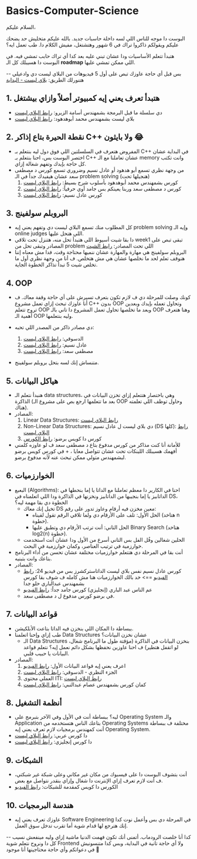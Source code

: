 # Basics-Computer-Science


السلام عليكم،

البوست دا موجه للناس اللي لسه داخلة حاسبات جديد. بالله عليكم متخليش حد يضحك عليكم ويقولكم ذاكروا تراك في 6 شهور وهتشتغل، مفيش الكلام دا. طب تعمل ايه؟

هتبدأ تتعلم الأساسيات ودا عشان تبني عليه بعد كدا أي تراك حابب تمشي فيه. في البوست دا هسيبلك كل الـ **roadmap** اللي ممكن تمشي عليها. 

-- بس قبل أي حاجة عاوزك تبص على أول 5 فيديوهات من البلاي ليست دي وادعيلي هتنورلك الطريق: 
[بلاي ليست - البداية](https://www.youtube.com/playlist?list=PLPt2dINI2MIYY3yqu4YDu2se2GCpcKBfB)

## 1. هتبدأ تعرف يعني إيه كمبيوتر أصلاً وازاي بيشتغل
   - دي سلسلة ما قبل البرمجة بشمهندس أسامة الزيرو: [رابط البلاي ليست](https://www.youtube.com/playlist?list=PLDoPjvoNmBAx8xKvAXpb6f0Urj98Xo7zg)
   - بلاي ليست بشمهندس محمد أبوهدهود: [رابط البلاي ليست](https://www.youtube.com/playlist?list=PL3X--QIIK-OHgMV2yBz3GLfM5d_5BxOSj)
## 2. نقطة الحيرة بتاع إذاكر C++ ولا بايثون 😂
   - المفروض هتعرف في السلسلتين اللي فوق دول ليه بنتعلم بـ C++ في البداية عشان اختصر البوست بس، احنا بنتعلم بـ C++ عشان تعاملنا مع الـ memory وانت تكتب كل حاجة بإيدك وتفهم شغالة إزاي.
   - من وجهة نظري تسمع أبو هدهود أو عادل نسيم وضروري تسمع كورس د مصطفى سعد عشان هيفيدك جداً في الـ problem solving (هنجيلها تحت)
     1. كورس بشمهندس محمد أبوهدهود بأسلوب شرح بسيط: [رابط البلاي ليست](https://www.youtube.com/playlist?list=PL3X--QIIK-OFIRbOHbOXbcfSAvw198lUy)
     2. كورس د مصطفى سعد وربنا يعينكم بس جامد أوي حرفياً: [رابط البلاي ليست](https://www.youtube.com/playlist?list=PLZNz7wrFA85CoVS1vy4dznhSsKe9eGQeL)
     3. كورس عادل نسيم: [رابط البلاي ليست](https://www.youtube.com/playlist?list=PLCInYL3l2AajFAiw4s1U4QbGszcQ-rAb3)

## 3. البروبلم سولفينج
   - كل المطلوب منك تسمع البلاي ليست دي وتفهم يعني إيه problem solving وإيه الـ online judges اللي هتحل عليها.
   - دا بقا شيت أسيوط اللي هتبدأ تحل منه، هتنزل تحت تلاقي week1 تبقى تبص على المصادر وتبقى تحل من problem اللي تحت المصادر: [رابط الشيت](https://docs.google.com/spreadsheets/d/1EbbsotAwb0zuuwxyzs8l2qh8twqw-sNcNbAjCK1kXaE/edit?gid=1883813926#gid=1883813926)
   - البروبلم سولفينج هي مهارة والمهارة عشان ننميها محتاجة وقت، فدا مش معناه إننا هنوقف تعلم لحد ما نخلصها عشان هي مش هتخلص. ف أنا من وجهة نظري أول ما تخلص شيت 5 تبدأ تذاكر الخطوة الجاية.

## 4. OOP
   - كونك وصلت للمرحلة دي ف لازم تكون بتعرف تسيرش على أي حاجة وقفة معاك. ف أنا عاوزك تبحث إزاي تعمل مشروع C++ بدون OOP وتحاول تعمله بإيدك وبعدين تروح تتعلم OOP وبعد ما تخلصها تحاول تعمل المشروع دا تاني بالـ OOP وهنا هتعرف أهمية الـ OOP وليه بنتعلمها.
   - دي مصادر ذاكر من المصدر اللي تحبه:
     1. الدسوقي: [رابط البلاي ليست](https://www.youtube.com/playlist?list=PL1DUmTEdeA6KLEvIO0NyrkT91BVle8BOU)
     2. عادل نسيم: [رابط البلاي ليست](https://www.youtube.com/playlist?list=PLCInYL3l2Aaiq1oLvi9TlWtArJyAuCVow)
     3. مصطفى سعد: [رابط البلاي ليست](https://www.youtube.com/playlist?list=PLPt2dINI2MIbMba7tpx3qvmgOsDlpITwG)

   - متنساش إنك لسه بتحل بروبلم سولفينج.

## 5. هياكل البيانات
   - هنبدأ نتعلم الـ data structures، وهي باختصار هتتعلم إزاي تخزن البيانات في الذاكرة (بعد ما تتعلمها ارجع بص على مشروع الـ OOP وحاول توظف اللي تعلمته هناك).
   - المصادر:
     1. Linear Data Structures: [رابط البلاي ليست](https://www.youtube.com/playlist?list=PLsGJzJ8SQXTcsXRVviurGei0lf_t_I4D8)
     2. Non-Linear Data Structures: دي بلاي ليست ل عادل نسيم (DS كلها): [رابط البلاي ليست](https://www.youtube.com/playlist?list=PLCInYL3l2AajqOUW_2SwjWeMwf4vL4RSp)
     3. كورس دا كويس برضو: [رابط الكورس](https://www.youtube.com/watch?v=cGgzFPRLl4o&list=PLoK2Lr1miEm-5zCzKE8siQezj9rvQlnca)
   - للأمانة أنا كنت مذاكر من كورس مدفوع بتاع د مصطفى سعد ف لو عاوزه كلمني أفهمك هسيبلك اللينكات تحت عشان تتواصل معايا ، + في كورس كويس برضو لبشمهندس متولي ممكن تبحث عنه لأنه مدفوع برضو.

## 6. الخوارزميات
   - البعبع (Algorithms): احنا في الكارير دا معظم تعاملنا مع الداتا يا إما بنحطها في الداتابيز يا إما بنجيبها من الداتابيز ونخزنها في الذاكرة ودا اللي اتعلمناه في DS، الخطوة دي بقا مهمة ليه؟
     - تخيل إنك معاك DS معين مخزن فيه أرقام وعاوز تدور على رقم:
       - الحل الأول: تلف على الأرقام دي ولما تلاقي الرقم تقول لقيناه (هتاخد n خطوة).
       - الحل التاني: أنت ترتب الأرقام دي وتطبق عليها Binary Search (هتاخد log2(n) خطوة).
     - الحلين شغالين وفُل الفل بس التاني أسرع من الأول ودا عشان أنت استخدمت خوارزمية في ترتيب العناصر، وكمان خوارزمية في البحث.
   - أنت بقا في المرحلة دي هتتعلم خوارزميات مختلفة عشان تحسن من أداء البرنامج بتاعك وانت بتبنيه.
   - المصادر:
     - كورس عادل نسيم نفس بلاي ليست الداتاستركشرز بس من فيديو 24: [رابط الفيديو](https://www.youtube.com/watch?v=EnodMqJuQEo&list=PLCInYL3l2AajqOUW_2SwjWeMwf4vL4RSp&index=25&pp=iAQB) ==> خد بالك الخوارزميات هنا مش كامله ف شوف بقا كورس بشمهندس عبدالباري حلو جدا 
     - عم الناس عبد الباري (إنجليزي) كورس جامد جداً: [رابط الفيديو](https://www.youtube.com/playlist?list=PLDN4rrl48XKpZkf03iYFl-O29szjTrs_O)
     - في برضو كورس مدفوع ل د مصطفى سعد.

## 7. قواعد البيانات
   - ببساطة دا المكان اللي بنخزن فيه الداتا بتاعت الأبلكيشن.
   - طب إزاي وإحنا اتعلمنا Data Structures عشان نخزن البيانات؟
     - الـ Data Structures بنخزن البيانات في الذاكرة (مؤقتة طول ما البرنامج شغال، لو اتقفل هتطير) ف احنا عاوزين نحفظها بشكل دائم نعمل إيه؟ نتعلم قواعد البيانات يا حبيب قلبي.
   - المصادر:
     1. اعرف يعني إيه قواعد البيانات الأول: [رابط الفيديو](https://www.youtube.com/watch?v=GBeWKa1Lc6I&t=419s)
     2. الجزء النظري - الدسوقي: [رابط البلاي ليست](https://www.youtube.com/playlist?list=PL37D52B7714788190)
     3. العملي محتوى ITI: [رابط البلاي ليست](https://www.youtube.com/playlist?list=PLoRh0POuk1Rw-BZU-DPI6cA_c5W9_2uF_)
     4. كمان كورس بشمهندس عصام عبدالنبي: [رابط البلاي ليست](https://www.youtube.com/playlist?list=PL4n1Qos4Tb6RP_OovpgjoHLkCVaYFy-aj)

## 8. أنظمة التشغيل
   - ليه؟ ببساطة أنت في الأول وفي الآخر بتبرمج على Operating System والـ Application بتاعك الناس هتستخدمه من Operating Systems مختلفة ف ببساطة أنت كمهندس برمجيات لازم تعرف يعني إيه Operating System.
   - دا كورس عربي: [رابط البلاي ليست](https://www.youtube.com/playlist?list=PLTr1xN4uMK5seRz6IO7Am9Zp2UKdnzO_n)
   - دا كورس إنجليزي: [رابط البلاي ليست](https://www.youtube.com/watch?v=F18RiREDkwE&list=PLBlnK6fEyqRiVhbXDGLXDk_OQAeuVcp2O&index=4)

## 9. الشبكات
   - أنت بتشوف البوست دا على فيسبوك من مكان غير مكاني وعلى شبكة غير شبكتي، ف أنت لازم تعرف إزاي الإنترنت دا شغال وإزاي بنقدر نتواصل مع بعض.
   - الكورس دا كويس كمقدمة للشبكات: [رابط الفيديو](https://www.youtube.com/playlist?list=PL8s4OGp0649_e_Wbz5MlBgW5rBW-9hD0c)

## 10. هندسة البرمجيات
   - عاوزك تعرف يعني إيه Software Engineering في المرحلة دي بس وأعمل نوت كدا إنك هترجع لها قدام شوية أما تقرب تدخل سوق العمل.

-- كدا أنا خلصت الرودماب. أتمنى أنك تكون فهمت الدنيا ماشية إزاي وليه مينفعش نسيب كل دا ونروح نتعلم شوية Frontend ولا أي حاجة تانية في البداية، وبس كدا متنسونيش في دعواتكم وأي حاجة محتاجينها أنا موجود 🤍
